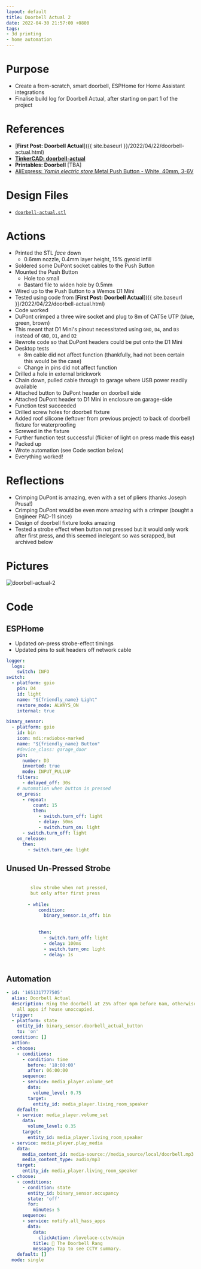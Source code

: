 ```yaml
---
layout: default
title: Doorbell Actual 2
date: 2022-04-30 21:57:00 +0800
tags:
- 3d printing
- home automation
---
```


# Purpose
- Create a from-scratch, smart doorbell, ESPHome for Home Assistant integrations
- Finalise build log for Doorbell Actual, after starting on part 1 of the project

# References
- [**First Post: Doorbell Actual**]({{ site.baseurl }}/2022/04/22/doorbell-actual.html)
- [**TinkerCAD: doorbell-actual**](https://www.tinkercad.com/things/5F97d7ne5wT)
- **Printables: Doorbell** [TBA]
- [AliExpress: *Yamin electric store* Metal Push Button - White, 40mm, 3-6V](https://www.aliexpress.com/item/4000310874353.html?spm=a2g0o.order_list.0.0.6ef01802MIGp6L)

# Design Files
- [`doorbell-actual.stl`](/assets/stl/2022-04-30-doorbell-actual.stl)

# Actions
- Printed the STL *face* down
  - 0.6mm nozzle, 0.4mm layer height, 15% gyroid infill
- Soldered some DuPont socket cables to the Push Button
- Mounted the Push Button
  - Hole too small
  - Bastard file to widen hole by 0.5mm
- Wired up to the Push Button to a Wemos D1 Mini
- Tested using code from [**First Post: Doorbell Actual**]({{ site.baseurl }}/2022/04/22/doorbell-actual.html)
- Code worked
- DuPont crimped a three wire socket and plug to 8m of CAT5e UTP (blue, green, brown)
- This meant that D1 Mini's pinout necessitated using `GND`, `D4`, and `D3` instead of `GND`, `D1`, and `D2`
- Rewrote code so that DuPont headers could be put onto the D1 Mini
- Desktop tests
  - 8m cable did not affect function (thankfully, had not been certain this would be the case)
  - Change in pins did not affect function
- Drilled a hole in external brickwork
- Chain down, pulled cable through to garage where USB power readily available
- Attached button to DuPont header on doorbell side
- Attached DuPont header to D1 Mini in enclosure on garage-side
- Function test succeeded
- Drilled screw holes for doorbell fixture
- Added roof silicone (leftover from previous project) to back of doorbell fixture for waterproofing
- Screwed in the fixture
- Further function test successful (flicker of light on press made this easy)
- Packed up
- Wrote automation (see Code section below)
- Everything worked!

# Reflections
- Crimping DuPont is amazing, even with a set of pliers (thanks Joseph Prusa!)
- Crimping DuPont would be even more amazing with a crimper (bought a Engineer PAD-11 since)
- Design of doorbell fixture looks amazing
- Tested a strobe effect when button not pressed but it would only work after first press, and this seemed inelegant so was scrapped, but archived below


# Pictures
![doorbell-actual-2](/assets/img/279463964_726958922077418_3741837197563331713_n.jpg)

# Code

## ESPHome
- Updated on-press strobe-effect timings
- Updated pins to suit headers off network cable

```yaml
logger:
  logs:
    switch: INFO
switch:
  - platform: gpio
    pin: D4
    id: light
    name: "${friendly_name} Light"
    restore_mode: ALWAYS_ON
    internal: true

binary_sensor:
  - platform: gpio
    id: bin
    icon: mdi:radiobox-marked
    name: "${friendly_name} Button"
    #device_class: garage_door
    pin:
      number: D3
      inverted: true
      mode: INPUT_PULLUP
    filters:
      - delayed_off: 30s
    # automation when button is pressed
    on_press:
      - repeat:
          count: 15
          then:
            - switch.turn_off: light
            - delay: 50ms
            - switch.turn_on: light
      - switch.turn_off: light
    on_release:
      then:
        - switch.turn_on: light
```

## Unused Un-Pressed Strobe
```yaml
        
         slow strobe when not pressed,
         but only after first press
        
        - while:
            condition:
              binary_sensor.is_off: bin
            
            
            then:
              - switch.turn_off: light
              - delay: 100ms
              - switch.turn_on: light
              - delay: 1s
              
```

## Automation
```yaml
- id: '1651317777505'
  alias: Doorbell Actual
  description: Ring the doorbell at 25% after 6pm before 6am, otherwise 75%. Notify
    all apps if house unoccupied.
  trigger:
  - platform: state
    entity_id: binary_sensor.doorbell_actual_button
    to: 'on'
  condition: []
  action:
  - choose:
    - conditions:
      - condition: time
        before: '18:00:00'
        after: 06:00:00
      sequence:
      - service: media_player.volume_set
        data:
          volume_level: 0.75
        target:
          entity_id: media_player.living_room_speaker
    default:
    - service: media_player.volume_set
      data:
        volume_level: 0.35
      target:
        entity_id: media_player.living_room_speaker
  - service: media_player.play_media
    data:
      media_content_id: media-source://media_source/local/doorbell.mp3
      media_content_type: audio/mp3
    target:
      entity_id: media_player.living_room_speaker
  - choose:
    - conditions:
      - condition: state
        entity_id: binary_sensor.occupancy
        state: 'off'
        for:
          minutes: 5
      sequence:
      - service: notify.all_hass_apps
        data:
          data:
            clickAction: /lovelace-cctv/main
          title: 🔔 The Doorbell Rang
          message: Tap to see CCTV summary.
    default: []
  mode: single

```